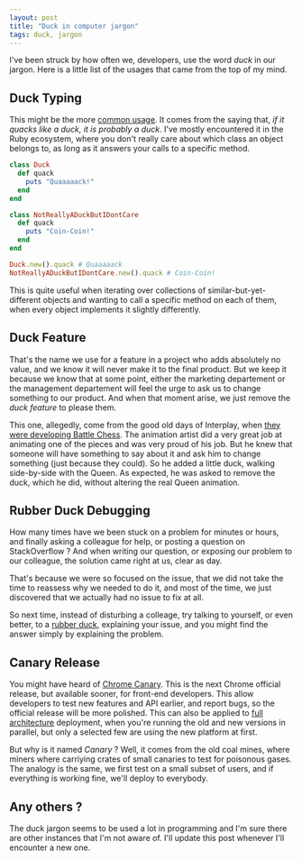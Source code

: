 ```yaml
---
layout: post
title: "Duck in computer jargon"
tags: duck, jargon
---
```


I've been struck by how often we, developers, use the word _duck_ in our
jargon.  Here is a little list of the usages that came from the top of my mind.

## Duck Typing

This might be the more [common usage][DuckTyping]. It comes from the saying
that, _if it quacks like a duck, it is probably a duck_. I've mostly
encountered it in the Ruby ecosystem, where you don't really care about which
class an object belongs to, as long as it answers your calls to a specific
method.

```ruby
class Duck
  def quack
    puts "Quaaaaack!"
  end
end

class NotReallyADuckButIDontCare
  def quack
    puts "Coin-Coin!"
  end
end

Duck.new().quack # Quaaaaack
NotReallyADuckButIDontCare.new().quack # Coin-Coin!
```

This is quite useful when iterating over collections of
similar-but-yet-different objects and wanting to call a specific method on each
of them, when every object implements it slightly differently.

## Duck Feature

That's the name we use for a feature in a project who adds absolutely no value,
and we know it will never make it to the final product. But we keep it because
we know that at some point, either the marketing departement or the management
departement will feel the urge to ask us to change something to our product.
And when that moment arise, we just remove the _duck feature_ to please them.

This one, allegedly, come from the good old days of Interplay, when [they were
developing Battle Chess][DuckFeature]. The animation artist did a very great
job at animating one of the pieces and was very proud of his job. But he knew
that someone will have something to say about it and ask him to change
something (just because they could). So he added a little duck, walking
side-by-side with the Queen. As expected, he was asked to remove the duck,
which he did, without altering the real Queen animation.

## Rubber Duck Debugging

How many times have we been stuck on a problem for minutes or hours, and
finally asking a colleague for help, or posting a question on StackOverflow
? And when writing our question, or exposing our problem to our colleague, the
solution came right at us, clear as day. 

That's because we were so focused on the issue, that we did not take the time
to reassess why we needed to do it, and most of the time, we just discovered
that we actually had no issue to fix at all.

So next time, instead of disturbing a colleage, try talking to yourself, or
even better, to a [rubber duck][RubberDuckDebugging], explaining your issue,
and you might find the answer simply by explaining the problem.

## Canary Release

You might have heard of [Chrome Canary][ChromeCanary]. This is the next Chrome
official release, but available sooner, for front-end developers. This allow
developers to test new features and API earlier, and report bugs, so the
official release will be more polished. This can also be applied to [full
architecture][CanaryRelease] deployment, when you're running the old and new
versions in parallel, but only a selected few are using the new platform at
first.

But why is it named _Canary_ ? Well, it comes from the old coal mines, where
miners where carriying crates of small canaries to test for poisonous gases.
The analogy is the same, we first test on a small subset of users, and if
everything is working fine, we'll deploy to everybody.

## Any others ?

The duck jargon seems to be used a lot in programming and I'm sure there are
other instances that I'm not aware of. I'll update this post whenever I'll
encounter a new one.

[DuckTyping]: http://en.wikipedia.org/wiki/Duck_typing
[DuckFeature]: http://programmers.stackexchange.com/questions/122009/developing-a-feature-which-sole-purpose-to-be-taken-out
[RubberDuckDebugging]: http://en.wikipedia.org/wiki/Rubber_duck_debugging
[CanaryRelease]: http://martinfowler.com/bliki/CanaryRelease.html
[ChromeCanary]: https://www.google.fr/chrome/browser/canary.html
